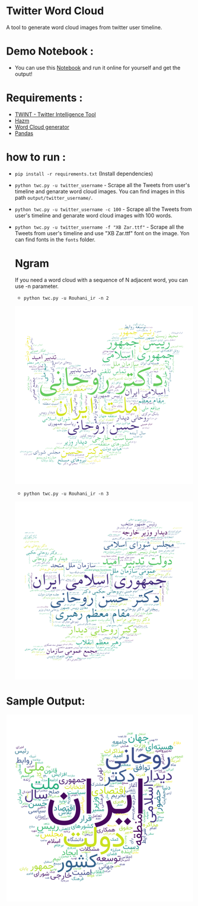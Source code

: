 # Twitter Word Cloud

A tool to generate word cloud images from twitter user timeline.

# Demo Notebook :

- You can use this <a href="https://colab.research.google.com/drive/1uve4sned-qrmYm4aE7QsRS1a18twVhAz">Notebook</a> and run it online for yourself and get the output!

# Requirements :

- <a href="https://github.com/twintproject/twint">TWINT - Twitter Intelligence Tool</a>
- <a href="https://github.com/sobhe/hazm">Hazm</a>
- <a href="https://github.com/amueller/word_cloud">Word Cloud generator</a>
- <a href="https://github.com/pandas-dev/pandas">Pandas</a>

# how to run :

- `pip install -r requirements.txt` (Install dependencies)
- `python twc.py -u twitter_username` - Scrape all the Tweets from user's timeline and genarate word cloud images. You can find images in this path `output/twitter_username/`.
- `python twc.py -u twitter_username -c 100` - Scrape all the Tweets from user's timeline and genarate word cloud images with 100 words.
- `python twc.py -u twitter_username -f "XB Zar.ttf"` - Scrape all the Tweets from user's timeline and use "XB Zar.ttf" font on the image. Yon can find fonts in the `fonts` folder.

  # Ngram

  If you need a word cloud with a sequence of N adjacent word, you can use -n parameter.

  - `python twc.py -u Rouhani_ir -n 2`

  ![Bigram](Rouhani_ir_2.png?raw=true)

  - `python twc.py -u Rouhani_ir -n 3`

  ![Trigram](Rouhani_ir_3.png?raw=true)

# Sample Output:

![Sample Result](Rouhani_ir.png?raw=true)
